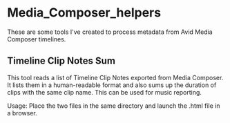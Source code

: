 # Media_Composer_helpers

These are some tools I've created to process metadata from Avid Media Composer timelines.

## Timeline Clip Notes Sum

This tool reads a list of Timeline Clip Notes exported from Media Composer. It lists them in a human-readable format and also sums up the duration of clips with the same clip name.
This can be used for music reporting.

Usage: Place the two files in the same directory and launch the .html file in a browser.
